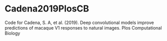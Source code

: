 # Cadena2019PlosCB
Code for Cadena, S. A, et al. (2019). Deep convolutional models improve predictions of macaque V1 responses to natural images. Plos Computational Biology
